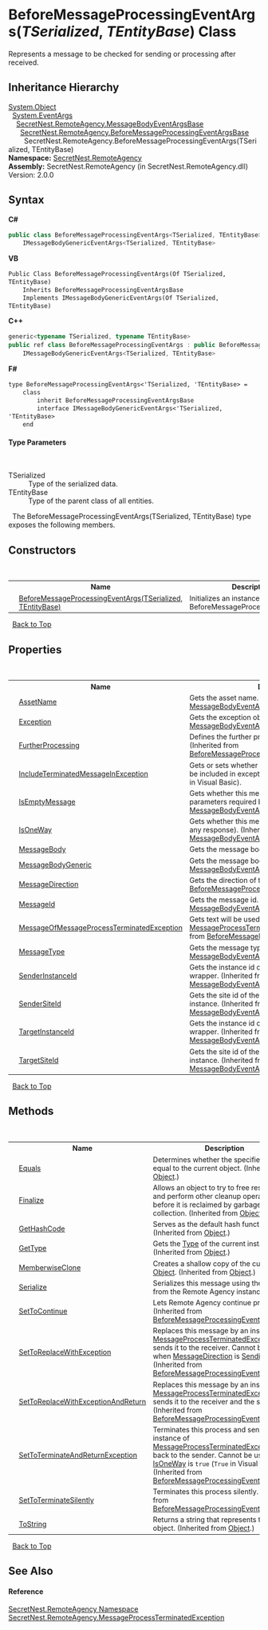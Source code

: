 # BeforeMessageProcessingEventArgs(*TSerialized*, *TEntityBase*) Class
 

Represents a message to be checked for sending or processing after received.


## Inheritance Hierarchy
<a href="https://docs.microsoft.com/dotnet/api/system.object" target="_blank">System.Object</a><br />&nbsp;&nbsp;<a href="https://docs.microsoft.com/dotnet/api/system.eventargs" target="_blank">System.EventArgs</a><br />&nbsp;&nbsp;&nbsp;&nbsp;<a href="T_SecretNest_RemoteAgency_MessageBodyEventArgsBase">SecretNest.RemoteAgency.MessageBodyEventArgsBase</a><br />&nbsp;&nbsp;&nbsp;&nbsp;&nbsp;&nbsp;<a href="T_SecretNest_RemoteAgency_BeforeMessageProcessingEventArgsBase">SecretNest.RemoteAgency.BeforeMessageProcessingEventArgsBase</a><br />&nbsp;&nbsp;&nbsp;&nbsp;&nbsp;&nbsp;&nbsp;&nbsp;SecretNest.RemoteAgency.BeforeMessageProcessingEventArgs(TSerialized, TEntityBase)<br />
**Namespace:**&nbsp;<a href="N_SecretNest_RemoteAgency">SecretNest.RemoteAgency</a><br />**Assembly:**&nbsp;SecretNest.RemoteAgency (in SecretNest.RemoteAgency.dll) Version: 2.0.0

## Syntax

**C#**<br />
``` C#
public class BeforeMessageProcessingEventArgs<TSerialized, TEntityBase> : BeforeMessageProcessingEventArgsBase, 
	IMessageBodyGenericEventArgs<TSerialized, TEntityBase>

```

**VB**<br />
``` VB
Public Class BeforeMessageProcessingEventArgs(Of TSerialized, TEntityBase)
	Inherits BeforeMessageProcessingEventArgsBase
	Implements IMessageBodyGenericEventArgs(Of TSerialized, TEntityBase)
```

**C++**<br />
``` C++
generic<typename TSerialized, typename TEntityBase>
public ref class BeforeMessageProcessingEventArgs : public BeforeMessageProcessingEventArgsBase, 
	IMessageBodyGenericEventArgs<TSerialized, TEntityBase>
```

**F#**<br />
``` F#
type BeforeMessageProcessingEventArgs<'TSerialized, 'TEntityBase> =  
    class
        inherit BeforeMessageProcessingEventArgsBase
        interface IMessageBodyGenericEventArgs<'TSerialized, 'TEntityBase>
    end
```


#### Type Parameters
&nbsp;<dl><dt>TSerialized</dt><dd>Type of the serialized data.</dd><dt>TEntityBase</dt><dd>Type of the parent class of all entities.</dd></dl>&nbsp;
The BeforeMessageProcessingEventArgs(TSerialized, TEntityBase) type exposes the following members.


## Constructors
&nbsp;<table><tr><th></th><th>Name</th><th>Description</th></tr><tr><td>![Public method](media/pubmethod.gif "Public method")</td><td><a href="M_SecretNest_RemoteAgency_BeforeMessageProcessingEventArgs_2__ctor">BeforeMessageProcessingEventArgs(TSerialized, TEntityBase)</a></td><td>
Initializes an instance of BeforeMessageProcessingEventArgs.</td></tr></table>&nbsp;
<a href="#beforemessageprocessingeventargs(*tserialized*,-*tentitybase*)-class">Back to Top</a>

## Properties
&nbsp;<table><tr><th></th><th>Name</th><th>Description</th></tr><tr><td>![Public property](media/pubproperty.gif "Public property")</td><td><a href="P_SecretNest_RemoteAgency_MessageBodyEventArgsBase_AssetName">AssetName</a></td><td>
Gets the asset name.
 (Inherited from <a href="T_SecretNest_RemoteAgency_MessageBodyEventArgsBase">MessageBodyEventArgsBase</a>.)</td></tr><tr><td>![Public property](media/pubproperty.gif "Public property")</td><td><a href="P_SecretNest_RemoteAgency_MessageBodyEventArgsBase_Exception">Exception</a></td><td>
Gets the exception object.
 (Inherited from <a href="T_SecretNest_RemoteAgency_MessageBodyEventArgsBase">MessageBodyEventArgsBase</a>.)</td></tr><tr><td>![Public property](media/pubproperty.gif "Public property")</td><td><a href="P_SecretNest_RemoteAgency_BeforeMessageProcessingEventArgsBase_FurtherProcessing">FurtherProcessing</a></td><td>
Defines the further processing of this message.
 (Inherited from <a href="T_SecretNest_RemoteAgency_BeforeMessageProcessingEventArgsBase">BeforeMessageProcessingEventArgsBase</a>.)</td></tr><tr><td>![Public property](media/pubproperty.gif "Public property")</td><td><a href="P_SecretNest_RemoteAgency_BeforeMessageProcessingEventArgs_2_IncludeTerminatedMessageInException">IncludeTerminatedMessageInException</a></td><td>
Gets or sets whether the terminated message should be included in exception. Default value is `true` (`True` in Visual Basic).</td></tr><tr><td>![Public property](media/pubproperty.gif "Public property")</td><td><a href="P_SecretNest_RemoteAgency_MessageBodyEventArgsBase_IsEmptyMessage">IsEmptyMessage</a></td><td>
Gets whether this message is empty, not containing parameters required by asset.
 (Inherited from <a href="T_SecretNest_RemoteAgency_MessageBodyEventArgsBase">MessageBodyEventArgsBase</a>.)</td></tr><tr><td>![Public property](media/pubproperty.gif "Public property")</td><td><a href="P_SecretNest_RemoteAgency_MessageBodyEventArgsBase_IsOneWay">IsOneWay</a></td><td>
Gets whether this message is one way (do not need any response).
 (Inherited from <a href="T_SecretNest_RemoteAgency_MessageBodyEventArgsBase">MessageBodyEventArgsBase</a>.)</td></tr><tr><td>![Public property](media/pubproperty.gif "Public property")</td><td><a href="P_SecretNest_RemoteAgency_BeforeMessageProcessingEventArgs_2_MessageBody">MessageBody</a></td><td>
Gets the message body.</td></tr><tr><td>![Public property](media/pubproperty.gif "Public property")</td><td><a href="P_SecretNest_RemoteAgency_BeforeMessageProcessingEventArgs_2_MessageBodyGeneric">MessageBodyGeneric</a></td><td>
Gets the message body.
 (Overrides <a href="P_SecretNest_RemoteAgency_MessageBodyEventArgsBase_MessageBodyGeneric">MessageBodyEventArgsBase.MessageBodyGeneric</a>.)</td></tr><tr><td>![Public property](media/pubproperty.gif "Public property")</td><td><a href="P_SecretNest_RemoteAgency_BeforeMessageProcessingEventArgsBase_MessageDirection">MessageDirection</a></td><td>
Gets the direction of the message.
 (Inherited from <a href="T_SecretNest_RemoteAgency_BeforeMessageProcessingEventArgsBase">BeforeMessageProcessingEventArgsBase</a>.)</td></tr><tr><td>![Public property](media/pubproperty.gif "Public property")</td><td><a href="P_SecretNest_RemoteAgency_MessageBodyEventArgsBase_MessageId">MessageId</a></td><td>
Gets the message id.
 (Inherited from <a href="T_SecretNest_RemoteAgency_MessageBodyEventArgsBase">MessageBodyEventArgsBase</a>.)</td></tr><tr><td>![Public property](media/pubproperty.gif "Public property")</td><td><a href="P_SecretNest_RemoteAgency_BeforeMessageProcessingEventArgsBase_MessageOfMessageProcessTerminatedException">MessageOfMessageProcessTerminatedException</a></td><td>
Gets text will be used as the message of <a href="T_SecretNest_RemoteAgency_MessageProcessTerminatedException">MessageProcessTerminatedException</a>.
 (Inherited from <a href="T_SecretNest_RemoteAgency_BeforeMessageProcessingEventArgsBase">BeforeMessageProcessingEventArgsBase</a>.)</td></tr><tr><td>![Public property](media/pubproperty.gif "Public property")</td><td><a href="P_SecretNest_RemoteAgency_MessageBodyEventArgsBase_MessageType">MessageType</a></td><td>
Gets the message type.
 (Inherited from <a href="T_SecretNest_RemoteAgency_MessageBodyEventArgsBase">MessageBodyEventArgsBase</a>.)</td></tr><tr><td>![Public property](media/pubproperty.gif "Public property")</td><td><a href="P_SecretNest_RemoteAgency_MessageBodyEventArgsBase_SenderInstanceId">SenderInstanceId</a></td><td>
Gets the instance id of the source proxy or service wrapper.
 (Inherited from <a href="T_SecretNest_RemoteAgency_MessageBodyEventArgsBase">MessageBodyEventArgsBase</a>.)</td></tr><tr><td>![Public property](media/pubproperty.gif "Public property")</td><td><a href="P_SecretNest_RemoteAgency_MessageBodyEventArgsBase_SenderSiteId">SenderSiteId</a></td><td>
Gets the site id of the source Remote Agency instance.
 (Inherited from <a href="T_SecretNest_RemoteAgency_MessageBodyEventArgsBase">MessageBodyEventArgsBase</a>.)</td></tr><tr><td>![Public property](media/pubproperty.gif "Public property")</td><td><a href="P_SecretNest_RemoteAgency_MessageBodyEventArgsBase_TargetInstanceId">TargetInstanceId</a></td><td>
Gets the instance id of the target proxy or service wrapper.
 (Inherited from <a href="T_SecretNest_RemoteAgency_MessageBodyEventArgsBase">MessageBodyEventArgsBase</a>.)</td></tr><tr><td>![Public property](media/pubproperty.gif "Public property")</td><td><a href="P_SecretNest_RemoteAgency_MessageBodyEventArgsBase_TargetSiteId">TargetSiteId</a></td><td>
Gets the site id of the target Remote Agency instance.
 (Inherited from <a href="T_SecretNest_RemoteAgency_MessageBodyEventArgsBase">MessageBodyEventArgsBase</a>.)</td></tr></table>&nbsp;
<a href="#beforemessageprocessingeventargs(*tserialized*,-*tentitybase*)-class">Back to Top</a>

## Methods
&nbsp;<table><tr><th></th><th>Name</th><th>Description</th></tr><tr><td>![Public method](media/pubmethod.gif "Public method")</td><td><a href="https://docs.microsoft.com/dotnet/api/system.object.equals#System_Object_Equals_System_Object_" target="_blank">Equals</a></td><td>
Determines whether the specified object is equal to the current object.
 (Inherited from <a href="https://docs.microsoft.com/dotnet/api/system.object" target="_blank">Object</a>.)</td></tr><tr><td>![Protected method](media/protmethod.gif "Protected method")</td><td><a href="https://docs.microsoft.com/dotnet/api/system.object.finalize#System_Object_Finalize" target="_blank">Finalize</a></td><td>
Allows an object to try to free resources and perform other cleanup operations before it is reclaimed by garbage collection.
 (Inherited from <a href="https://docs.microsoft.com/dotnet/api/system.object" target="_blank">Object</a>.)</td></tr><tr><td>![Public method](media/pubmethod.gif "Public method")</td><td><a href="https://docs.microsoft.com/dotnet/api/system.object.gethashcode#System_Object_GetHashCode" target="_blank">GetHashCode</a></td><td>
Serves as the default hash function.
 (Inherited from <a href="https://docs.microsoft.com/dotnet/api/system.object" target="_blank">Object</a>.)</td></tr><tr><td>![Public method](media/pubmethod.gif "Public method")</td><td><a href="https://docs.microsoft.com/dotnet/api/system.object.gettype#System_Object_GetType" target="_blank">GetType</a></td><td>
Gets the <a href="https://docs.microsoft.com/dotnet/api/system.type" target="_blank">Type</a> of the current instance.
 (Inherited from <a href="https://docs.microsoft.com/dotnet/api/system.object" target="_blank">Object</a>.)</td></tr><tr><td>![Protected method](media/protmethod.gif "Protected method")</td><td><a href="https://docs.microsoft.com/dotnet/api/system.object.memberwiseclone#System_Object_MemberwiseClone" target="_blank">MemberwiseClone</a></td><td>
Creates a shallow copy of the current <a href="https://docs.microsoft.com/dotnet/api/system.object" target="_blank">Object</a>.
 (Inherited from <a href="https://docs.microsoft.com/dotnet/api/system.object" target="_blank">Object</a>.)</td></tr><tr><td>![Public method](media/pubmethod.gif "Public method")</td><td><a href="M_SecretNest_RemoteAgency_BeforeMessageProcessingEventArgs_2_Serialize">Serialize</a></td><td>
Serializes this message using the serializer from the Remote Agency instance.</td></tr><tr><td>![Public method](media/pubmethod.gif "Public method")</td><td><a href="M_SecretNest_RemoteAgency_BeforeMessageProcessingEventArgsBase_SetToContinue">SetToContinue</a></td><td>
Lets Remote Agency continue processing.
 (Inherited from <a href="T_SecretNest_RemoteAgency_BeforeMessageProcessingEventArgsBase">BeforeMessageProcessingEventArgsBase</a>.)</td></tr><tr><td>![Public method](media/pubmethod.gif "Public method")</td><td><a href="M_SecretNest_RemoteAgency_BeforeMessageProcessingEventArgsBase_SetToReplaceWithException">SetToReplaceWithException</a></td><td>
Replaces this message by an instance of <a href="T_SecretNest_RemoteAgency_MessageProcessTerminatedException">MessageProcessTerminatedException</a> then sends it to the receiver. Cannot be used when <a href="P_SecretNest_RemoteAgency_BeforeMessageProcessingEventArgsBase_MessageDirection">MessageDirection</a> is <a href="T_SecretNest_RemoteAgency_MessageDirection">Sending</a>.
 (Inherited from <a href="T_SecretNest_RemoteAgency_BeforeMessageProcessingEventArgsBase">BeforeMessageProcessingEventArgsBase</a>.)</td></tr><tr><td>![Public method](media/pubmethod.gif "Public method")</td><td><a href="M_SecretNest_RemoteAgency_BeforeMessageProcessingEventArgsBase_SetToReplaceWithExceptionAndReturn">SetToReplaceWithExceptionAndReturn</a></td><td>
Replaces this message by an instance of <a href="T_SecretNest_RemoteAgency_MessageProcessTerminatedException">MessageProcessTerminatedException</a> then sends it to the receiver and the sender.
 (Inherited from <a href="T_SecretNest_RemoteAgency_BeforeMessageProcessingEventArgsBase">BeforeMessageProcessingEventArgsBase</a>.)</td></tr><tr><td>![Public method](media/pubmethod.gif "Public method")</td><td><a href="M_SecretNest_RemoteAgency_BeforeMessageProcessingEventArgsBase_SetToTerminateAndReturnException">SetToTerminateAndReturnException</a></td><td>
Terminates this process and send an instance of <a href="T_SecretNest_RemoteAgency_MessageProcessTerminatedException">MessageProcessTerminatedException</a> back to the sender. Cannot be used when <a href="P_SecretNest_RemoteAgency_MessageBodyEventArgsBase_IsOneWay">IsOneWay</a> is `true` (`True` in Visual Basic).
 (Inherited from <a href="T_SecretNest_RemoteAgency_BeforeMessageProcessingEventArgsBase">BeforeMessageProcessingEventArgsBase</a>.)</td></tr><tr><td>![Public method](media/pubmethod.gif "Public method")</td><td><a href="M_SecretNest_RemoteAgency_BeforeMessageProcessingEventArgsBase_SetToTerminateSilently">SetToTerminateSilently</a></td><td>
Terminates this process silently.
 (Inherited from <a href="T_SecretNest_RemoteAgency_BeforeMessageProcessingEventArgsBase">BeforeMessageProcessingEventArgsBase</a>.)</td></tr><tr><td>![Public method](media/pubmethod.gif "Public method")</td><td><a href="https://docs.microsoft.com/dotnet/api/system.object.tostring#System_Object_ToString" target="_blank">ToString</a></td><td>
Returns a string that represents the current object.
 (Inherited from <a href="https://docs.microsoft.com/dotnet/api/system.object" target="_blank">Object</a>.)</td></tr></table>&nbsp;
<a href="#beforemessageprocessingeventargs(*tserialized*,-*tentitybase*)-class">Back to Top</a>

## See Also


#### Reference
<a href="N_SecretNest_RemoteAgency">SecretNest.RemoteAgency Namespace</a><br /><a href="T_SecretNest_RemoteAgency_MessageProcessTerminatedException">SecretNest.RemoteAgency.MessageProcessTerminatedException</a><br />